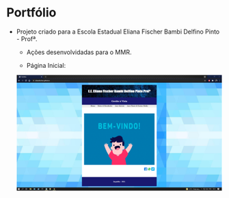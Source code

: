 # Portfólio 

- Projeto criado para a Escola Estadual Eliana Fischer Bambi Delfino Pinto - Profª.

  - Ações desenvolvidadas para o MMR.

  - Página Inicial:

  <img src="https://github.com/t-Kurnik/portfolio-escola-/blob/main/site-imagens/home.PNG">

